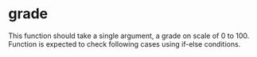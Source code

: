 # grade
This function should take a single argument, a grade on scale of 0 to 100. Function is expected to check following cases using if-else conditions.
